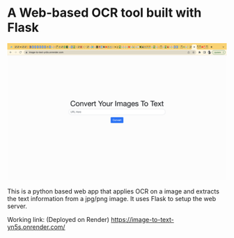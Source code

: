 # A Web-based OCR tool built with Flask

<img src="Screenshot 2022-12-26 at 4.52.14 PM.png">

This is a python based web app that applies OCR on a image and extracts the text information from a jpg/png image. It uses Flask to setup the web server.

Working link: (Deployed on Render) https://image-to-text-yn5s.onrender.com/
